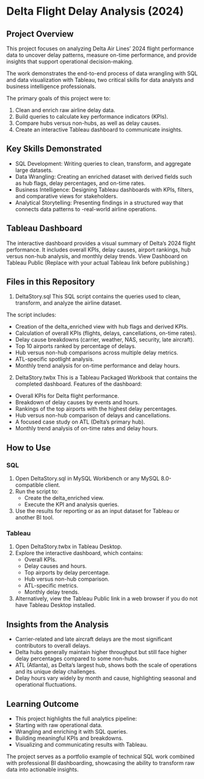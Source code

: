 # Delta Flight Delay Analysis (2024)

## Project Overview
This project focuses on analyzing Delta Air Lines’ 2024 flight performance data to uncover delay patterns, measure on-time performance, and provide insights that support operational decision-making.

The work demonstrates the end-to-end process of data wrangling with SQL and data visualization with Tableau, two critical skills for data analysts and business intelligence professionals.

The primary goals of this project were to:
1. Clean and enrich raw airline delay data.
2. Build queries to calculate key performance indicators (KPIs).
3. Compare hubs versus non-hubs, as well as delay causes.
4. Create an interactive Tableau dashboard to communicate insights.

## Key Skills Demonstrated
- SQL Development: Writing queries to clean, transform, and aggregate large datasets.
- Data Wrangling: Creating an enriched dataset with derived fields such as hub flags, delay percentages, and on-time rates.
- Business Intelligence: Designing Tableau dashboards with KPIs, filters, and comparative views for stakeholders.
- Analytical Storytelling: Presenting findings in a structured way that connects data patterns to -real-world airline operations.

## Tableau Dashboard
The interactive dashboard provides a visual summary of Delta’s 2024 flight performance. It includes overall KPIs, delay causes, airport rankings, hub versus non-hub analysis, and monthly delay trends.
View Dashboard on Tableau Public
(Replace with your actual Tableau link before publishing.)

## Files in this Repository
1. DeltaStory.sql
This SQL script contains the queries used to clean, transform, and analyze the airline dataset.

The script includes:
- Creation of the delta_enriched view with hub flags and derived KPIs.
- Calculation of overall KPIs (flights, delays, cancellations, on-time rates).
- Delay cause breakdowns (carrier, weather, NAS, security, late aircraft).
- Top 10 airports ranked by percentage of delays.
- Hub versus non-hub comparisons across multiple delay metrics.
- ATL-specific spotlight analysis.
- Monthly trend analysis for on-time performance and delay hours.

2. DeltaStory.twbx
This is a Tableau Packaged Workbook that contains the completed dashboard.
Features of the dashboard:
- Overall KPIs for Delta flight performance.
- Breakdown of delay causes by events and hours.
- Rankings of the top airports with the highest delay percentages.
- Hub versus non-hub comparison of delays and cancellations.
- A focused case study on ATL (Delta’s primary hub).
- Monthly trend analysis of on-time rates and delay hours.

## How to Use
### SQL
1. Open DeltaStory.sql in MySQL Workbench or any MySQL 8.0-compatible client.
2. Run the script to:
   - Create the delta_enriched view.
   - Execute the KPI and analysis queries.
3. Use the results for reporting or as an input dataset for Tableau or another BI tool.

### Tableau
1. Open DeltaStory.twbx in Tableau Desktop.
2. Explore the interactive dashboard, which contains:
   - Overall KPIs.
   - Delay causes and hours.
   - Top airports by delay percentage.
   - Hub versus non-hub comparison.
   - ATL-specific metrics.
   - Monthly delay trends.
3. Alternatively, view the Tableau Public link in a web browser if you do not have Tableau Desktop installed.

## Insights from the Analysis
- Carrier-related and late aircraft delays are the most significant contributors to overall delays.
- Delta hubs generally maintain higher throughput but still face higher delay percentages compared to some non-hubs.
- ATL (Atlanta), as Delta’s largest hub, shows both the scale of operations and its unique delay challenges.
- Delay hours vary widely by month and cause, highlighting seasonal and operational fluctuations.

## Learning Outcome
- This project highlights the full analytics pipeline:
- Starting with raw operational data.
- Wrangling and enriching it with SQL queries.
- Building meaningful KPIs and breakdowns.
- Visualizing and communicating results with Tableau.

The project serves as a portfolio example of technical SQL work combined with professional BI dashboarding, showcasing the ability to transform raw data into actionable insights.
